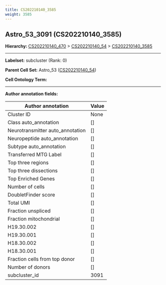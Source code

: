 ```yaml
---
title: CS202210140_3585
weight: 3585
---
```

## Astro_53_3091 (CS202210140_3585)
<b>Hierarchy: </b>
[CS202210140_470](../CS202210140_470) >
[CS202210140_54](../CS202210140_54) >
[CS202210140_3585](../CS202210140_3585)

---


**Labelset:** subcluster (Rank: 0)

**Parent Cell Set:** Astro_53 ([CS202210140_54](../CS202210140_54))



**Cell Ontology Term:** 

[MARKER GENES.]: #


---

[TRANSFERRED ANNOTATIONS.]: #


[AUTHOR ANNOTATION FIELDS.]: #


**Author annotation fields:**

| Author annotation | Value |
|-------------------|-------|
|Cluster ID|None|
|Class auto_annotation|[]|
|Neurotransmitter auto_annotation|[]|
|Neuropeptide auto_annotation|[]|
|Subtype auto_annotation|[]|
|Transferred MTG Label|[]|
|Top three regions|[]|
|Top three dissections|[]|
|Top Enriched Genes|[]|
|Number of cells|[]|
|DoubletFinder score|[]|
|Total UMI|[]|
|Fraction unspliced|[]|
|Fraction mitochondrial|[]|
|H19.30.002|[]|
|H19.30.001|[]|
|H18.30.002|[]|
|H18.30.001|[]|
|Fraction cells from top donor|[]|
|Number of donors|[]|
|subcluster_id|3091|
